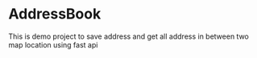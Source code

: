 # AddressBook
This is demo project to save address and  get all address in between two map location using fast api
